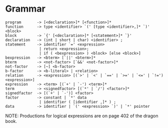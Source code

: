 





Grammar
=======

    program       -> [<declaration>]* [<function>]*
    function      -> type <identifier> `(' [type <identifier>,]* `)' <block>
    block         -> `{' [<declaration>]* [<statement>]* `}'
    declaration   -> (int | short | char) <identifier> ;
    statement     -> identifier `=' <expression>
                   | return <expression>;
                   | if ( <bexpression> ) <block> [else <block>]
    bexpression   -> <bterm> [`||' <bterm>]*
    bterm         -> <not-factor> [`&&' <not-factor>]*
    not-factor    -> [~] <b-factor>
    b-factor      -> <b-literal> | <relation>
    relation      -> <expression> [(`>' | `<' | `==' | `>=' | `<=' | `!=') <expression>]
    expression    -> <term> [(`+' | `-') <term>]*
    term          -> <signedfactor> [(`*' | `/') <factor>]*
    signedfactor  -> [(`+' | `-')] <factor>
    factor        -> constant | `*' data
                   | identifier ( [identifier ,]* ) ;
    data          -> identifier | `(' <expression> `)' | `*' pointer

NOTE: Productions for logical expressions are on page 402 of the dragon book.
